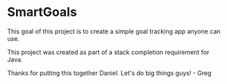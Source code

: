 # SmartGoals

This goal of this project is to create a simple goal tracking app anyone can use.

This project was created as part of a stack completion requirement for Java.

Thanks for putting this together Daniel. Let's do big things guys! - Greg
